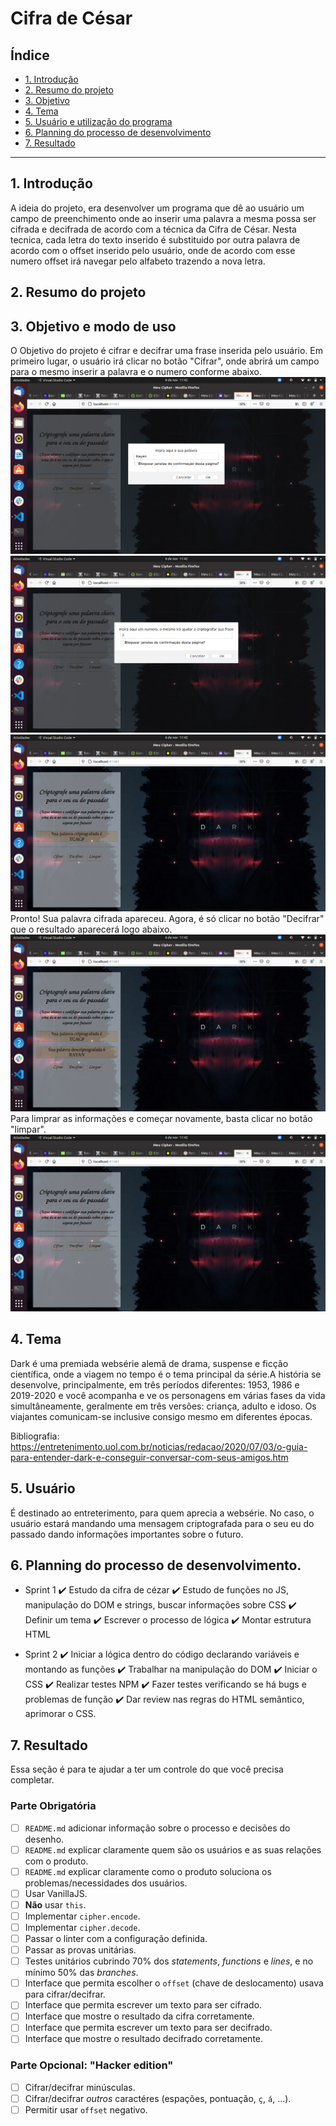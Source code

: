 # Cifra de César

## Índice

* [1. Introdução](#1-prefácio)
* [2. Resumo do projeto](#2-resumo-do-projeto)
* [3. Objetivo](#3-objetivos-de-aprendizagem)
* [4. Tema ](#4-considerações-gerais)
* [5. Usuário e utilização do programa](#5-criterios-de-aceitação-mínimos-do-projeto)
* [6. Planning do processo de desenvolvimento](#6-hacker-edition)
* [7. Resultado](#9-checklist)

***

## 1. Introdução
A ideia do projeto, era desenvolver um programa que dê ao usuário um campo de preenchimento onde ao inserir uma palavra a mesma possa ser cifrada e decifrada de acordo com a técnica da Cifra de César. Nesta tecnica, cada letra do texto inserido é substituido por outra palavra de acordo com o offset inserido pelo usuário, onde de acordo com esse numero offset irá navegar pelo alfabeto trazendo a nova letra.

## 2. Resumo do projeto



## 3. Objetivo e modo de uso

O Objetivo do projeto é cifrar e decifrar uma frase inserida pelo usuário.
Em primeiro lugar, o usuário irá clicar no botão "Cifrar", onde abrirá um campo para o mesmo inserir a palavra e o numero conforme abaixo.
![Screenshot](screenshot1.png)
![Screenshot](screenshot2.png)
![Screenshot](screenshot3.png)
Pronto! Sua palavra cifrada apareceu. Agora, é só clicar no botão "Decifrar" que o resultado aparecerá logo abaixo.
![Screenshot](screenshot4.png)
Para limprar as informações e começar novamente, basta clicar no botão "limpar".
![Screenshot](screenshot5.png)

## 4. Tema
Dark é uma premiada websérie alemã de drama, suspense e ficção científica, onde a viagem no tempo é o tema principal da série.A história se desenvolve, principalmente, em três períodos diferentes: 1953, 1986 e 2019-2020 e você acompanha e ve os personagens em várias fases da vida simultâneamente, geralmente em três versões: criança, adulto e idoso. Os viajantes comunicam-se inclusive consigo mesmo em diferentes épocas.

Bibliografia:
https://entretenimento.uol.com.br/noticias/redacao/2020/07/03/o-guia-para-entender-dark-e-conseguir-conversar-com-seus-amigos.htm

## 5. Usuário
É destinado ao entreterimento, para quem aprecia a websérie. No caso, o usuário estará mandando uma mensagem criptografada para o seu eu do passado dando informações importantes sobre o futuro.

## 6. Planning do processo de desenvolvimento.

- Sprint 1
:heavy_check_mark: Estudo da cifra de cézar
:heavy_check_mark: Estudo de funções no JS, manipulação do DOM e strings, buscar informações sobre CSS
:heavy_check_mark: Definir um tema
:heavy_check_mark: Escrever o processo de lógica
:heavy_check_mark: Montar estrutura HTML

- Sprint 2
:heavy_check_mark: Iniciar a lógica dentro do código declarando variáveis e montando as funções
:heavy_check_mark: Trabalhar na manipulação do DOM
:heavy_check_mark: Iniciar o CSS
:heavy_check_mark: Realizar testes NPM
:heavy_check_mark: Fazer testes verificando se há bugs e problemas de função
:heavy_check_mark: Dar review nas regras do HTML semântico, aprimorar o CSS.



## 7. Resultado





Essa seção é para te ajudar a ter um controle do que você precisa completar.

### Parte Obrigatória

* [ ] `README.md` adicionar informação sobre o processo e decisões do desenho.
* [ ] `README.md` explicar claramente quem são os usuários e as suas relações
  com o produto.
* [ ] `README.md` explicar claramente como o produto soluciona os
  problemas/necessidades dos usuários.
* [ ] Usar VanillaJS.
* [ ] **Não** usar `this`.
* [ ] Implementar `cipher.encode`.
* [ ] Implementar `cipher.decode`.
* [ ] Passar o linter com a configuração definida.
* [ ] Passar as provas unitárias.
* [ ] Testes unitários cubrindo 70% dos _statements_, _functions_ e _lines_, e
  no mínimo 50% das _branches_.
* [ ] Interface que permita escolher o `offset` (chave de deslocamento) usava
  para cifrar/decifrar.
* [ ] Interface que permita escrever um texto para ser cifrado.
* [ ] Interface que mostre o resultado da cifra corretamente.
* [ ] Interface que permita escrever um texto para ser decifrado.
* [ ] Interface que mostre o resultado decifrado corretamente.

### Parte Opcional: "Hacker edition"

* [ ] Cifrar/decifrar minúsculas.
* [ ] Cifrar/decifrar _outros_ caractéres (espações, pontuação, `ç`, `á`, ...).
* [ ] Permitir usar `offset` negativo.
